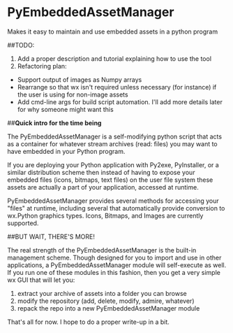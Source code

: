 # PyEmbeddedAssetManager
Makes it easy to maintain and use embedded assets in a python program

##TODO: 

1. Add a proper description and tutorial explaining how to use the tool
2. Refactoring plan:
  * Support output of images as Numpy arrays
  * Rearrange so that wx isn't required unless necessary (for instance)
    if the user is using for non-image assets
  * Add cmd-line args for build script automation.  I'll add more details
    later for why someone might want this

##**Quick intro for the time being**

The PyEmbeddedAssetManager is a self-modifying python script that acts
as a container for whatever stream archives (read: files) you may want to
have embedded in your Python program.  

If you are deploying your Python application with Py2exe, PyInstaller, or
a similar distribution scheme then instead of having to expose your embedded
files (icons, bitmaps, text files) on the user file system these assets are
actually a part of your application, accessed at runtime.

PyEmbeddedAssetManager provides several methods for accessing your "files"
at runtime, including several that automatically provide conversion to
wx.Python graphics types.  Icons, Bitmaps, and Images are currently supported.

##BUT WAIT, THERE'S MORE!

The real strength of the PyEmbeddedAssetManager is the built-in management 
scheme.  Though designed for you to import and use in other applications,
a PyEmbeddedAssetManager module will self-execute as well.  If you run one
of these modules in this fashion, then you get a very simple wx GUI that will
let you:

1. extract your archive of assets into a folder you can browse
2. modify the repository (add, delete, modify, admire, whatever)
3. repack the repo into a new PyEmbeddedAssetManager module

That's all for now.  I hope to do a proper write-up in a bit.



